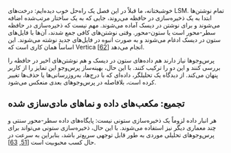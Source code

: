 خوشبختانه، ما قبلاً در این فصل یک راه‌حل خوب دیده‌ایم: درخت‌های LSM. تمام نوشتن‌ها ابتدا به یک ذخیره‌سازی در حافظه می‌روند، جایی که به یک ساختار مرتب‌شده اضافه می‌شوند و برای نوشتن در دیسک آماده می‌شوند. مهم نیست که ذخیره‌سازی در حافظه سطر-محور است یا ستون-محور. وقتی نوشتن‌های کافی جمع شدند، آن‌ها با فایل‌های ستون در دیسک ادغام می‌شوند و به صورت انبوه در فایل‌های جدید نوشته می‌شوند. این اساساً همان کاری است که Vertica انجام می‌دهد [[62](ch03.html#Lamb2012ub)].

پرس‌وجوها نیاز دارند هم داده‌های ستون در دیسک و هم نوشتن‌های اخیر در حافظه را بررسی کنند و این دو را ترکیب کنند. با این حال، بهینه‌ساز پرس‌وجو این تمایز را از کاربر پنهان می‌کند. از دیدگاه یک تحلیلگر، داده‌ای که با درج‌ها، به‌روزرسانی‌ها یا حذف‌ها تغییر کرده است، بلافاصله در پرس‌وجوهای بعدی منعکس می‌شود.

## تجمیع: مکعب‌های داده و نماهای مادی‌سازی شده

هر انبار داده لزوماً یک ذخیره‌سازی ستونی نیست: پایگاه‌های داده سطر-محور سنتی و چند معماری دیگر نیز استفاده می‌شوند. با این حال، ذخیره‌سازی ستونی می‌تواند برای پرس‌وجوهای تحلیلی موردی به طور قابل توجهی سریع‌تر باشد، بنابراین به سرعت در حال کسب محبوبیت است [[51](ch03.html#OneSizeFitsNone2013vw), [63](ch03.html#LeDem2014tl)].